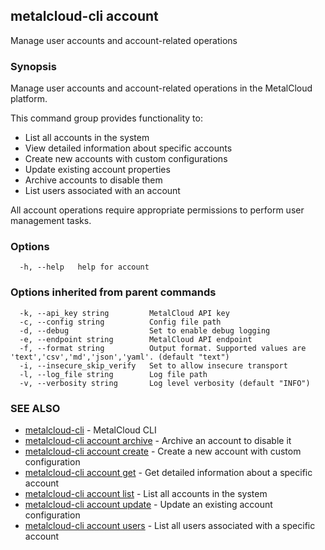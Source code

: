 ## metalcloud-cli account

Manage user accounts and account-related operations

### Synopsis

Manage user accounts and account-related operations in the MetalCloud platform.

This command group provides functionality to:
- List all accounts in the system
- View detailed information about specific accounts
- Create new accounts with custom configurations
- Update existing account properties
- Archive accounts to disable them
- List users associated with an account

All account operations require appropriate permissions to perform user management tasks.

### Options

```
  -h, --help   help for account
```

### Options inherited from parent commands

```
  -k, --api_key string         MetalCloud API key
  -c, --config string          Config file path
  -d, --debug                  Set to enable debug logging
  -e, --endpoint string        MetalCloud API endpoint
  -f, --format string          Output format. Supported values are 'text','csv','md','json','yaml'. (default "text")
  -i, --insecure_skip_verify   Set to allow insecure transport
  -l, --log_file string        Log file path
  -v, --verbosity string       Log level verbosity (default "INFO")
```

### SEE ALSO

* [metalcloud-cli](metalcloud-cli.md)	 - MetalCloud CLI
* [metalcloud-cli account archive](metalcloud-cli_account_archive.md)	 - Archive an account to disable it
* [metalcloud-cli account create](metalcloud-cli_account_create.md)	 - Create a new account with custom configuration
* [metalcloud-cli account get](metalcloud-cli_account_get.md)	 - Get detailed information about a specific account
* [metalcloud-cli account list](metalcloud-cli_account_list.md)	 - List all accounts in the system
* [metalcloud-cli account update](metalcloud-cli_account_update.md)	 - Update an existing account configuration
* [metalcloud-cli account users](metalcloud-cli_account_users.md)	 - List all users associated with a specific account

